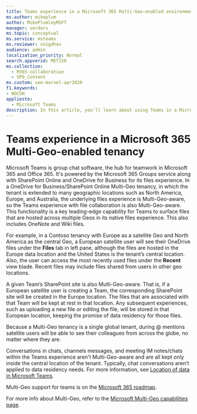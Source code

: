 ```yaml
---
title: Teams experience in a Microsoft 365 Multi-Geo-enabled environment
ms.author: mikeplum
author: MikePlumleyMSFT
manager: serdars
ms.topic: conceptual
ms.service: msteams
ms.reviewer: snigdhav
audience: admin
localization_priority: Normal
search.appverid: MET150
ms.collection: 
  - M365-collaboration
  - SPO_Content
ms.custom: seo-marvel-apr2020
f1.keywords:
- NOCSH
appliesto: 
  - Microsoft Teams
description: In this article, you'll learn about using Teams in a Microsoft 365 Multi-Geo-enabled environment.
---
```


# Teams experience in a Microsoft 365 Multi-Geo-enabled tenancy

Microsoft Teams is group chat software, the hub for teamwork in Microsoft 365 and Office 365. It's powered by the Microsoft 365 Groups service along with SharePoint Online and OneDrive for Business for its files experience. In a OneDrive for Business/SharePoint Online Multi-Geo tenancy, in which the tenant is extended to many geographic locations such as North America, Europe, and Australia, the underlying files experience is Multi-Geo-aware, so the Teams experience with file collaboration is also Multi-Geo-aware. This functionality is a key leading-edge capability for Teams to surface files that are hosted across multiple Geos in its native files experience. This also includes OneNote and Wiki files.

For example, in a Contoso tenancy with Europe as a satellite Geo and North America as the central Geo, a European satellite user will see their OneDrive files under the **Files** tab in left pane, although the files are hosted in the Europe data location and the United States is the tenant’s central location. Also, the user can access the most recently used files under the **Recent** view blade. Recent files may include files shared from users in other geo locations. 

A given Team’s SharePoint site is also Multi-Geo-aware. That is, if a European satellite user is creating a Team, the corresponding SharePoint site will be created in the Europe location. The files that are associated with that Team will be kept at rest in that location. Any subsequent experiences, such as uploading a new file or editing the file, will be stored in that European location, keeping the promise of data residency for those files.

Because a Multi-Geo tenancy is a single global tenant, during @ mentions satellite users will be able to see their colleagues from across the globe, no matter where they are.

Conversations in chats, channels messages, and meeting IM notes/chats within the Teams experience aren't Multi-Geo-aware and are all kept only inside the central location of the tenant. Typically, chat conversations aren’t applied to data residency needs. For more information, see [Location of data in Microsoft Teams](location-of-data-in-teams.md).

Multi-Geo support for teams is on the [Microsoft 365 roadmap](https://www.microsoft.com/microsoft-365/roadmap?filters=&searchterms=70783).

For more info about Multi-Geo, refer to the [Microsoft Multi-Geo capabilities page](https://aka.ms/multi-geo).
